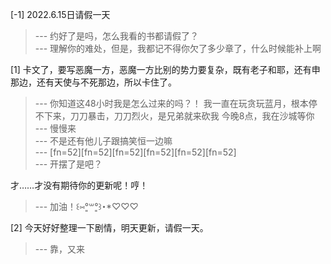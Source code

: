 
[-1] 2022.6.15日请假一天
>--- 约好了是吗，怎么我看的书都请假了？<br>
>--- 理解你的难处，但是，我都记不得你欠了多少章了，什么时候能补上啊<br>

[1] 卡文了，要写恶魔一方，恶魔一方比别的势力要复杂，既有老子和耶，还有申那边，还有天使与不死那边，所以卡住了。
>--- 你知道这48小时我是怎么过来的吗？！
我一直在玩贪玩蓝月，根本停不下来，刀刀暴击，刀刀烈火，是兄弟就来砍我
今晚8点，我在沙城等你<br>
>--- 慢慢来<br>
>--- 不是还有他儿子跟搞笑恒一边嘛<br>
>--- [fn=52][fn=52][fn=52][fn=52][fn=52][fn=52]<br>
>--- 开摆了是吧？

才……才没有期待你的更新呢！哼！<br>
>--- 加油！꒰⑅°͈꒳​°͈꒱･*♡♡♡<br>

[2] 今天好好整理一下剧情，明天更新，请假一天。
>--- 靠，又来<br>
